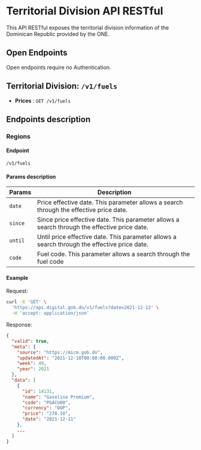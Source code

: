 # Territorial Division API RESTful

This API RESTful exposes the territorial division information of the Dominican Republic provided by the ONE.

## Open Endpoints

Open endpoints require no Authentication.

## Territorial Division: ``/v1/fuels``

* **Prices** : `GET /v1/fuels`

## Endpoints description

### Regions

#### Endpoint

``/v1/fuels``

#### Params description

| Params | Description |
| --- | --- |
| `date` | Price effective date. This parameter allows a search through the effective price date. |
| `since` | Since price effective date. This parameter allows a search through the effective price date. |
| `until` | Until price effective date. This parameter allows a search through the effective price date. |
| `code` | Fuel code. This parameter allows a search through the fuel code |

#### Example

Request:

```sh
curl -X 'GET' \
  'https://api.digital.gob.do/v1/fuels?date=2021-12-12' \
  -H 'accept: application/json'
```

Response:

```json
{
  "valid": true,
  "meta": {
    "source": "https://micm.gob.do",
    "updatedAt": "2021-12-10T00:00:00.000Z",
    "week": 49,
    "year": 2021
  },
  "data": [
    {
      "id": 14131,
      "name": "Gasolina Premium",
      "code": "PGACU00",
      "currency": "DOP",
      "price": "270.10",
      "date": "2021-12-11"
    },
    ...
  ]
}
```
